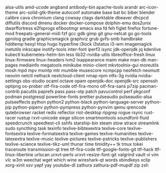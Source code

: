 alsa-utils
amd-ucode
angband
antibody-bin
apache-tools
arandr
arc-icon-theme
arc-solid-gtk-theme
autoconf
automake
base
bat
bc
biber
blender
calibre
cava
chromium
clang
cowsay
ctags
darktable
dbeaver
dhcpcd
diffutils
discord
dmenu
docker
docker-compose
dolphin-emu
dos2unix
dwarffortress
e2fsprogs
efibootmgr
emacs
exa
fd
feh
figlet
firefox
fortune-mod
freepats-general-midi
fzf
gcc
gdb
gimp
git
gnu-netcat
go
go-tools
gprolog
gradle
graphicsmagick
graphviz
grub
gvfs-smb
handbrake
hddtemp
hexyl
htop
hugo
hyperfine
i3lock
i3status
i3-wm
imagemagick
inetutils
inkscape
inotify-tools
inter-font
iperf3
isync
jdk-openjdk
jq
kdenlive
kubectl
kubernetes-helm-bin
less
lib32-nvidia-utils
libreoffice-fresh
linux
linux-firmware
linux-headers
lvm2
lxappearance
maim
make
man-db
man-pages
mediainfo
megatools
minikube
minio-client
mkvtoolnix-gui
moreutils
mosh
mpd
mpv
msmtp
mtr
mumble
musescore
ncmpcpp
neofetch
neomutt
neovim
netctl
nethack
nextcloud-client
nmap
npm
ntfs-3g
nvidia
nvidia-settings
obs-studio
ocaml
octave
opam
openjdk-doc
openjdk-src
openssh
optipng
os-prober
otf-fira-code
otf-fira-mono
otf-fira-sans
p7zip
pacman-contrib
pacutils
paprefs
pass
pass-otp
patch
pavucontrol
perf
pkgconf
podman
postgresql
powerline-fonts
prettier
pulseaudio
pulseaudio-alsa
pulseeffects
python
python2
python-black
python-language-server
python-pip
python-pipenv
python-pympress
python-pynvim
qemu
qrencode
qutebrowser
racket
redis
reflector
riot-desktop
ripgrep
rogue
rsync
rust-racer
rustup
rxvt-unicode
siege
silicon
smartmontools
soundfont-fluid
speedcrunch
speedtest-cli
sshfs
starship-bin
steam
stow
strace
streamlink
sudo
syncthing
task
texinfo
texlive-bibtexextra
texlive-core
texlive-fontsextra
texlive-formatsextra
texlive-games
texlive-humanities
texlive-latexextra
texlive-music
texlive-pictures
texlive-pstricks
texlive-publishers
texlive-science
texlive-tikz-uml
thunar
time
timidity++
tk
tmux
tokei
traceroute
transmission-qt
tree
ttf-fira-code
ttf-google-fonts-git
ttf-hack
ttf-linux-libertine
urlscan
urxvt-perls
urxvt-resize-font-git
valgrind
vault
vi
vim
vlc
w3m
weechat
wget
which
wine
wireshark-qt
words
xbindkeys
xclip
xorg-xinit
xsv
yapf
yay
youtube-dl
zathura
zathura-pdf-mupdf
zip
zsh

